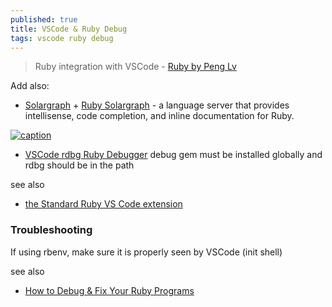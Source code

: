 ```yaml
---
published: true
title: VSCode & Ruby Debug
tags: vscode ruby debug
---
```

> Ruby integration with VSCode - [Ruby by Peng Lv](https://betterprogramming.pub/code-like-a-pro-tooling-to-supercharge-vs-code-for-ruby-bf2ae61df5e3?gi=9dbd1898926e)

Add also:
- [Solargraph](https://solargraph.org/) + [Ruby Solargraph](https://marketplace.visualstudio.com/items?itemName=castwide.solargraph) - a language server that provides intellisense, code completion, and inline documentation for Ruby.

[![caption](https://solargraph.org/assets/vscode-solargraph-0.34.1-a63b2ca0626c295d31413d74577b6e56cbdec00f3bbd444d1fb3bea7d5d8885a.gif)](https://solargraph.org/)

- [VSCode rdbg Ruby Debugger](https://marketplace.visualstudio.com/items?itemName=KoichiSasada.vscode-rdbg) 
debug gem must be installed globally and rdbg should be in the path

see also
- [the Standard Ruby VS Code extension](https://blog.testdouble.com/posts/2023-02-16-its-official-the-standard-ruby-vscode-extension/)

### Troubleshooting
If using rbenv, make sure it is properly seen by VSCode (init shell)

see also
- [How to Debug & Fix Your Ruby Programs](https://www.rubyguides.com/2015/07/ruby-debugging/)
